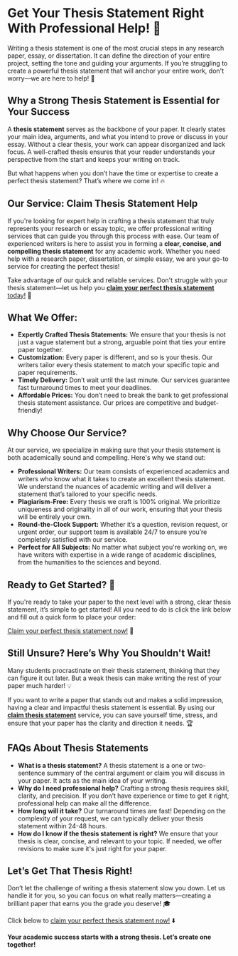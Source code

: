 # Get Your Thesis Statement Right With Professional Help! 🚀

Writing a thesis statement is one of the most crucial steps in any research paper, essay, or dissertation. It can define the direction of your entire project, setting the tone and guiding your arguments. If you’re struggling to create a powerful thesis statement that will anchor your entire work, don't worry—we are here to help! 🌟

## Why a Strong Thesis Statement is Essential for Your Success

A **thesis statement** serves as the backbone of your paper. It clearly states your main idea, arguments, and what you intend to prove or discuss in your essay. Without a clear thesis, your work can appear disorganized and lack focus. A well-crafted thesis ensures that your reader understands your perspective from the start and keeps your writing on track.

But what happens when you don’t have the time or expertise to create a perfect thesis statement? That’s where we come in! 🔥

## Our Service: Claim Thesis Statement Help

If you're looking for expert help in crafting a thesis statement that truly represents your research or essay topic, we offer professional writing services that can guide you through this process with ease. Our team of experienced writers is here to assist you in forming a **clear, concise, and compelling thesis statement** for any academic work. Whether you need help with a research paper, dissertation, or simple essay, we are your go-to service for creating the perfect thesis!

Take advantage of our quick and reliable services. Don't struggle with your thesis statement—let us help you [**claim your perfect thesis statement** today!](https://tinyurl.com/topessay?keyword=claim+thesis+statement) 💼

## What We Offer:

- **Expertly Crafted Thesis Statements:** We ensure that your thesis is not just a vague statement but a strong, arguable point that ties your entire paper together.
- **Customization:** Every paper is different, and so is your thesis. Our writers tailor every thesis statement to match your specific topic and paper requirements.
- **Timely Delivery:** Don’t wait until the last minute. Our services guarantee fast turnaround times to meet your deadlines.
- **Affordable Prices:** You don’t need to break the bank to get professional thesis statement assistance. Our prices are competitive and budget-friendly!

## Why Choose Our Service?

At our service, we specialize in making sure that your thesis statement is both academically sound and compelling. Here's why we stand out:

- **Professional Writers:** Our team consists of experienced academics and writers who know what it takes to create an excellent thesis statement. We understand the nuances of academic writing and will deliver a statement that’s tailored to your specific needs.
- **Plagiarism-Free:** Every thesis we craft is 100% original. We prioritize uniqueness and originality in all of our work, ensuring that your thesis will be entirely your own.
- **Round-the-Clock Support:** Whether it’s a question, revision request, or urgent order, our support team is available 24/7 to ensure you’re completely satisfied with our service.
- **Perfect for All Subjects:** No matter what subject you're working on, we have writers with expertise in a wide range of academic disciplines, from the humanities to the sciences and beyond.

## Ready to Get Started? 📝

If you're ready to take your paper to the next level with a strong, clear thesis statement, it’s simple to get started! All you need to do is click the link below and fill out a quick form to place your order:

[Claim your perfect thesis statement now!](https://tinyurl.com/topessay?keyword=claim+thesis+statement) 🚀

## Still Unsure? Here’s Why You Shouldn't Wait!

Many students procrastinate on their thesis statement, thinking that they can figure it out later. But a weak thesis can make writing the rest of your paper much harder! 💡

If you want to write a paper that stands out and makes a solid impression, having a clear and impactful thesis statement is essential. By using our [**claim thesis statement**](https://tinyurl.com/topessay?keyword=claim+thesis+statement) service, you can save yourself time, stress, and ensure that your paper has the clarity and direction it needs. 🏆

## FAQs About Thesis Statements

- **What is a thesis statement?** A thesis statement is a one or two-sentence summary of the central argument or claim you will discuss in your paper. It acts as the main idea of your writing.
- **Why do I need professional help?** Crafting a strong thesis requires skill, clarity, and precision. If you don’t have experience or time to get it right, professional help can make all the difference.
- **How long will it take?** Our turnaround times are fast! Depending on the complexity of your request, we can typically deliver your thesis statement within 24-48 hours.
- **How do I know if the thesis statement is right?** We ensure that your thesis is clear, concise, and relevant to your topic. If needed, we offer revisions to make sure it's just right for your paper.

## Let’s Get That Thesis Right!

Don’t let the challenge of writing a thesis statement slow you down. Let us handle it for you, so you can focus on what really matters—creating a brilliant paper that earns you the grade you deserve! 🎓

Click below to [claim your perfect thesis statement now!](https://tinyurl.com/topessay?keyword=claim+thesis+statement) ⬇️

**Your academic success starts with a strong thesis. Let’s create one together!**
